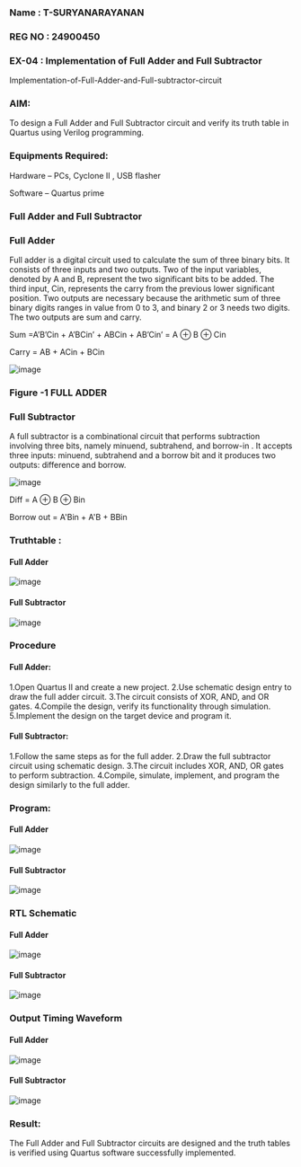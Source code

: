 ### Name : T-SURYANARAYANAN
### REG NO : 24900450
### EX-04 : Implementation of Full Adder and Full Subtractor

Implementation-of-Full-Adder-and-Full-subtractor-circuit

### AIM:

To design a Full Adder and Full Subtractor circuit and verify its truth table in Quartus using Verilog programming.

### Equipments Required:

Hardware – PCs, Cyclone II , USB flasher

Software – Quartus prime

### Full Adder and Full Subtractor

### Full Adder

Full adder is a digital circuit used to calculate the sum of three binary bits. It consists of three inputs and two outputs. Two of the input variables, denoted by A and B, represent the two significant bits to be added. The third input, Cin, represents the carry from the previous lower significant position. Two outputs are necessary because the arithmetic sum of three binary digits ranges in value from 0 to 3, and binary 2 or 3 needs two digits. The two outputs are sum and carry.

Sum =A’B’Cin + A’BCin’ + ABCin + AB’Cin’ = A ⊕ B ⊕ Cin 

Carry = AB + ACin + BCin

![image](https://github.com/naavaneetha/FULL_ADDER_SUBTRACTOR/assets/154305477/0f30ba51-5ffb-4198-845f-18e054f675e7)

### Figure -1 FULL ADDER

### Full Subtractor

A full subtractor is a combinational circuit that performs subtraction involving three bits, namely minuend, subtrahend, and borrow-in . It accepts three inputs: minuend, subtrahend and a borrow bit and it produces two outputs: difference and borrow.

![image](https://github.com/naavaneetha/FULL_ADDER_SUBTRACTOR/assets/154305477/02b24f51-ab51-4304-9ad6-7b81ffc1ead5)

Diff = A ⊕ B ⊕ Bin 

Borrow out = A'Bin + A'B + BBin

### Truthtable :

#### Full Adder
![image](https://github.com/user-attachments/assets/4aff2574-3203-4e37-8148-118a0f82bb25)


#### Full Subtractor
![image](https://github.com/user-attachments/assets/51bcc16f-b772-4f54-b682-951d6f20cf6d)


### Procedure
#### Full Adder:
1.Open Quartus II and create a new project.
2.Use schematic design entry to draw the full adder circuit. 
3.The circuit consists of XOR, AND, and OR gates. 
4.Compile the design, verify its functionality through simulation. 
5.Implement the design on the target device and program it.

#### Full Subtractor: 
1.Follow the same steps as for the full adder. 
2.Draw the full subtractor circuit using schematic design. 
3.The circuit includes XOR, AND, OR gates to perform subtraction. 
4.Compile, simulate, implement, and program the design similarly to the full adder.
  

### Program:

#### Full Adder
  ![image](https://github.com/user-attachments/assets/a623f183-23a6-4e18-bb4f-a469394d7ad6)

#### Full Subtractor

![image](https://github.com/user-attachments/assets/3f1f8ddb-bfb4-417d-b920-d44981a91c77)


### RTL Schematic
#### Full Adder
![image](https://github.com/user-attachments/assets/9603d5d7-6c56-4885-8b25-0d1c7440fe3c)

#### Full Subtractor
![image](https://github.com/user-attachments/assets/d908d506-4fcd-4d77-afc8-b7fd6b222be3)

### Output Timing Waveform

#### Full Adder
![image](https://github.com/user-attachments/assets/6751e031-010b-45a3-b49e-6e5ab00af69e)

#### Full Subtractor
![image](https://github.com/user-attachments/assets/8a0b03de-25a5-4072-b6ee-e13eb15df76b)


### Result:

The Full Adder and Full Subtractor circuits are designed and the truth tables is verified using Quartus software successfully implemented.



